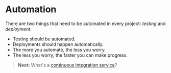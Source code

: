 <h1 class='chapter-h1'>Automation</h1>

There are two things that need to be automated in every project: *testing* and *deployment*.

- Testing should be automated.
- Deployments should happen automatically.
- The more you automate, the less you worry.
- The less you worry, the faster you can make progress.

> **Next:** What's a [continuous integration service](ci.md)?
